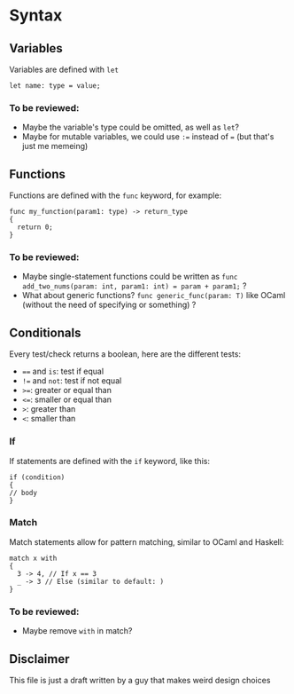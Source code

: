 # Syntax

## Variables
Variables are defined with `let`

```
let name: type = value;
```

### To be reviewed:
- Maybe the variable's type could be omitted, as well as `let`?
- Maybe for mutable variables, we could use `:=` instead of `=` (but that's just me memeing)


## Functions
Functions are defined with the `func` keyword, for example:

```
func my_function(param1: type) -> return_type 
{
  return 0;
}
```

### To be reviewed:
- Maybe single-statement functions could be written as `func add_two_nums(param: int, param1: int) = param + param1;` ?
- What about generic functions? `func generic_func(param: T)` like OCaml (without the need of specifying <T> or something) ?

## Conditionals
Every test/check returns a boolean, here are the different tests:

- `==` and `is`: test if equal
- `!=` and `not`: test if not equal
- `>=`: greater or equal than
- `<=`: smaller or equal than
- `>`: greater than
- `<`: smaller than
  
### If
If statements are defined with the `if` keyword, like this:
     
```
if (condition)
{
// body
}
```
### Match
Match statements allow for pattern matching, similar to OCaml and Haskell:

```
match x with 
{
  3 -> 4, // If x == 3
  _ -> 3 // Else (similar to default: )
}
```
### To be reviewed:
- Maybe remove `with` in match?

## Disclaimer
This file is just a draft written by a guy that makes weird design choices

